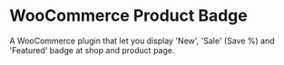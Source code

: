 WooCommerce Product Badge
=============================

A WooCommerce plugin that let you display 'New', 'Sale' (Save %) and 'Featured' badge at shop and product page.
